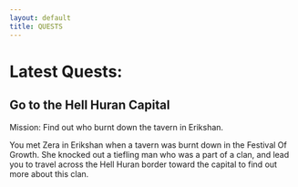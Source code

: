 ```yaml
---
layout: default
title: QUESTS
---
```

# Latest Quests:

## Go to the Hell Huran Capital
Mission: Find out who burnt down the tavern in Erikshan.

You met Zera in Erikshan when a tavern was burnt down in the Festival Of Growth. She knocked out a tiefling man who was a part of a clan, and lead you to travel across the Hell Huran border toward the capital to find out more about this clan.

